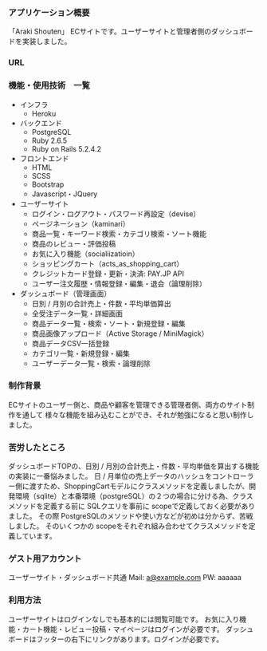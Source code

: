 ### アプリケーション概要
「Araki Shouten」
ECサイトです。ユーザーサイトと管理者側のダッシュボードを実装しました。
### URL

### 機能・使用技術　一覧
* インフラ
    * Heroku
* バックエンド
    * PostgreSQL
    * Ruby 2.6.5
    * Ruby on Rails 5.2.4.2
* フロントエンド
    * HTML
    * SCSS
    * Bootstrap
    * Javascript・JQuery
* ユーザーサイト
    * ログイン・ログアウト・パスワード再設定（devise）
    * ページネーション（kaminari）
    * 商品一覧・キーワード検索・カテゴリ検索・ソート機能
    * 商品のレビュー・評価投稿
    * お気に入り機能（socialiizatioin）
    * ショッピングカート（acts_as_shopping_cart）
    * クレジットカード登録・更新・決済: PAY.JP API
    * ユーザー注文履歴・情報登録・編集・退会（論理削除）
* ダッシュボード（管理画面） 
    * 日別 / 月別の合計売上・件数・平均単価算出
    * 全受注データ一覧・詳細画面
    * 商品データ一覧・検索・ソート・新規登録・編集
    * 商品画像アップロード（Active Storage / MiniMagick）
    * 商品データCSV一括登録
    * カテゴリ一覧・新規登録・編集
    * ユーザーデータ一覧・検索・論理削除

### 制作背景
ECサイトのユーザー側と、商品や顧客を管理できる管理者側、両方のサイト制作を通して
様々な機能を組み込むことができ、それが勉強になると思い制作しました。

### 苦労したところ
ダッシュボードTOPの、日別 / 月別の合計売上・件数・平均単価を算出する機能の実装に一番悩みました。
日 / 月単位の売上データのハッシュをコントローラー側に渡すため、ShoppingCartモデルにクラスメソッドを定義しましたが、開発環境（sqlite）と本番環境（postgreSQL）の２つの場合に分ける為、クラスメソッドを定義する前に SQLクエリを事前に scopeで定義しておく必要がありました。
その際 PostgreSQLのメソッドや使い方などが初めは分からず、苦戦しました。
そのいくつかの scopeをそれぞれ組み合わせてクラスメソッドを定義しています。

### ゲスト用アカウント
ユーザーサイト・ダッシュボード共通
Mail: a@example.com
PW: aaaaaa

### 利用方法
ユーザーサイトはログインなしでも基本的には閲覧可能です。
お気に入り機能・カート機能・レビュー投稿・マイページはログインが必要です。
ダッシュボードはフッターの右下にリンクがあります。ログインが必要です。
